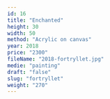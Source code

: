 ```yaml
---
id: 16
title: "Enchanted"
height: 30
width: 50
method: "Acrylic on canvas"
year: 2018
price: "2300"
fileName: "2018-fortryllet.jpg"
medie: "painting"
draft: "false"
slug: "fortryllet"
weight: "270"
---
```

